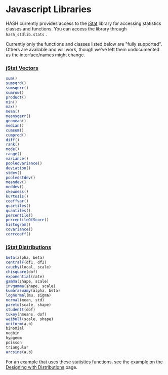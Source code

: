 # Javascript Libraries

HASH currently provides access to the [jStat](http://jstat.github.io/distributions.html) library for accessing statistics classes and functions. You can access the library through `hash_stdlib.stats` .

Currently only the functions and classes listed below are "fully supported". Others are available and will work, though we've left them undocumented as the interface/names might change.

### [jStat Vectors](http://jstat.github.io/vector.html)

```javascript
sum()
sumsqrd()
sumsqerr()
sumrow()
product()
min()
max()
mean()
meansqerr()
geomean()
median()
cumsum()
cumprod()
diff()
rank()
mode()
range()
variance()
pooledvariance()
deviation()
stdev()
pooledstdev()
meandev()
meddev()
skewness()
kurtosis()
coeffvar()
quartiles()
quantiles()
percentile()
percentileOfScore()
histogram()
covariance()
corrcoeff()
```

### [jStat Distributions](http://jstat.github.io/distributions.html)

```javascript
beta(alpha, beta)
centralF(df1, df2)
cauchy(local, scale)
chisquare(dof)
exponential(rate)
gamma(shape, scale)
invgamma(shape, scale)
kumaraswamy(alpha, beta)
lognormal(mu, sigma)
normal(mean, std)
pareto(scale, shape)
studentt(dof) 
tukey(nmeans, dof)
weibull(scale, shape)
uniform(a,b)
binomial
negbin
hypgeom
poisson
triangular
arcsine(a,b)
```

For an example that uses these statistics functions, see the example on the [Designing with Distributions](../concepts/designing-with-distributions.md) page.

